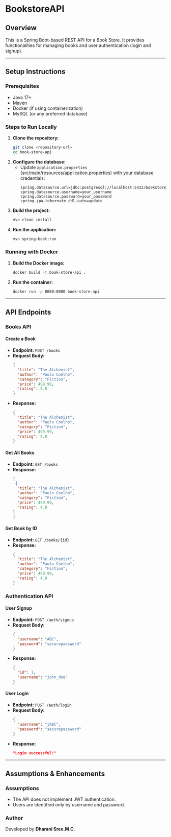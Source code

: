 # BookstoreAPI

## Overview
This is a Spring Boot-based REST API for a Book Store. It provides functionalities for managing books and user authentication (login and signup).

---

## Setup Instructions

### Prerequisites
- Java 17+
- Maven
- Docker (if using containerization)
- MySQL (or any preferred database)

### Steps to Run Locally
1. **Clone the repository:**
   ```sh
   git clone <repository-url>
   cd book-store-api
   ```
2. **Configure the database:**
   - Update `application.properties` (src/main/resources/application.properties) with your database credentials:
     ```properties
     spring.datasource.url=jdbc:postgresql://localhost:5432/bookstore
     spring.datasource.username=your_username
     spring.datasource.password=your_password
     spring.jpa.hibernate.ddl-auto=update
     ```
3. **Build the project:**
   ```sh
   mvn clean install
   ```
4. **Run the application:**
   ```sh
   mvn spring-boot:run
   ```

### Running with Docker
1. **Build the Docker image:**
   ```sh
   docker build -t book-store-api .
   ```
2. **Run the container:**
   ```sh
   docker run -p 8080:8080 book-store-api
   ```

---

## API Endpoints

### Books API
#### Create a Book
- **Endpoint:** `POST /books`
- **Request Body:**
  ```json
  {
    "title": "The Alchemist",
    "author": "Paulo Coelho",
    "category": "Fiction",
    "price": 499.99,
    "rating": 4.8
  }
  ```
- **Response:**
  ```json
  {
    "title": "The Alchemist",
    "author": "Paulo Coelho",
    "category": "Fiction",
    "price": 499.99,
    "rating": 4.8
  }
  ```

#### Get All Books
- **Endpoint:** `GET /books`
- **Response:**
  ```json
  [
   {
    "title": "The Alchemist",
    "author": "Paulo Coelho",
    "category": "Fiction",
    "price": 499.99,
    "rating": 4.8
  }
  ]
  ```

#### Get Book by ID
- **Endpoint:** `GET /books/{id}`
- **Response:**
  ```json
  {
    "title": "The Alchemist",
    "author": "Paulo Coelho",
    "category": "Fiction",
    "price": 499.99,
    "rating": 4.8
  }
  ```

### Authentication API
#### User Signup
- **Endpoint:** `POST /auth/signup`
- **Request Body:**
  ```json
  {
    "username": "ABC",
    "password": "securepassword"
  }
  ```
- **Response:**
  ```json
  {
    "id": 1,
    "username": "john_doe"
  }
  ```

#### User Login
- **Endpoint:** `POST /auth/login`
- **Request Body:**
  ```json
  {
    "username": "jABC",
    "password": "securepassword"
  }
  ```
- **Response:**
  ```json
  "Login successful!"
  ```

---

## Assumptions & Enhancements
### Assumptions
- The API does not implement JWT authentication.
- Users are identified only by username and password.


### Author
Developed by **Dharani Sree.M.C**.

